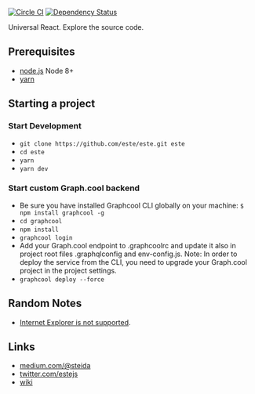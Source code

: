 [![Circle CI](https://img.shields.io/circleci/project/este/este/master.svg)](https://circleci.com/gh/este/este)
[![Dependency Status](https://david-dm.org/este/este.svg)](https://david-dm.org/este/este)

Universal React. Explore the source code.

## Prerequisites

* [node.js](http://nodejs.org/) Node 8+
* [yarn](https://yarnpkg.com/)

## Starting a project

### Start Development

* `git clone https://github.com/este/este.git este`
* `cd este`
* `yarn`
* `yarn dev`

### Start custom Graph.cool backend

* Be sure you have installed Graphcool CLI globally on your machine: `$ npm install graphcool -g`
* `cd graphcool`
* `npm install`
* `graphcool login`
* Add your Graph.cool endpoint to .graphcoolrc and update it also in project root files .graphqlconfig and env-config.js. Note: In order to deploy the service from the CLI, you need to upgrade your Graph.cool project in the project settings.
* `graphcool deploy --force`

## Random Notes

* [Internet Explorer is not supported](https://www.microsoft.com/en-us/windowsforbusiness/end-of-ie-support).

## Links

* [medium.com/@steida](https://medium.com/@steida/)
* [twitter.com/estejs](https://twitter.com/estejs)
* [wiki](https://github.com/este/este/wiki)
